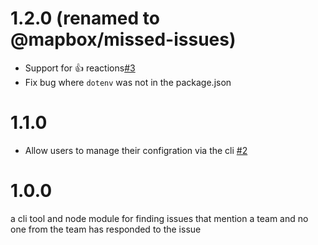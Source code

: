 # 1.2.0 (renamed to @mapbox/missed-issues)

- Support for 👍 reactions[#3](https://github.com/mapbox/missed-issues/pull/3)
- Fix bug where `dotenv` was not in the package.json

# 1.1.0

- Allow users to manage their configration via the cli [#2](https://github.com/mapbox/missed-issues/pull/2)

# 1.0.0

a cli tool and node module for finding issues that mention a team and no one from the team has responded to the issue
